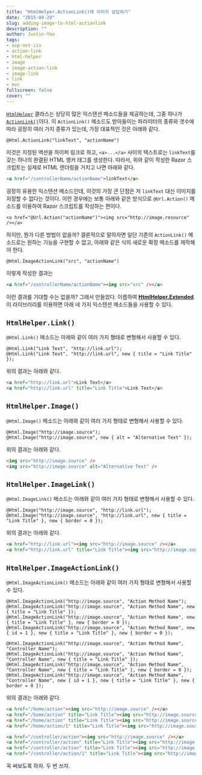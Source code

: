 ```yaml
---
title: "HtmlHelper.ActionLink()에 이미지 삽입하기"
date: "2015-04-29"
slug: adding-image-to-html-actionlink
description: ""
author: Justin-Yoo
tags:
- asp-net-iis
- action-link
- html-helper
- image
- image-action-link
- image-link
- link
- mvc
fullscreen: false
cover: ""
---
```


[`HtmlHelper`](https://msdn.microsoft.com/en-us/library/system.web.mvc.htmlhelper.aspx) 클라스는 상당히 많은 익스텐션 메소드들을 제공하는데, 그중 하나가 [`ActionLink()`](https://msdn.microsoft.com/en-us/library/system.web.mvc.html.linkextensions.actionlink.aspx)이다. 이 `ActionLink()` 메소드도 받아들이는 파라미터의 종류와 갯수에 따라 굉장히 여러 가지 종류가 있는데, 가장 대표적인 것은 아래와 같다.

```razor
@Html.ActionLink("linkText", "actionName")

```

이것은 지정된 액션을 하이퍼 링크로 하고, `<a>...</a>` 사이의 텍스트로는 `linkText`를 갖는 하나의 완결된 HTML 앵커 태그를 생성한다. 따라서, 위와 같이 작성한 Razor 스크립트는 실제로 HTML 렌더링을 거치고 나면 아래와 같다.

```html
<a href="/controllerName/actionName">linkText</a>

```

굉장히 유용한 익스텐션 메소드인데, 이것의 가장 큰 단점은 저 `linkText` 대신 이미지를 지정할 수 없다는 것이다. 이런 경우에는 보통 아래와 같은 방식으로 `@Url.Action()` 메소드를 이용하여 Razor 스크립트를 작성하는 편이다.

```razor
<a href="@Url.Action("actionName")"><img src="http://image.resource" /></a>

```

하지만, 뭔가 다른 방법이 없을까? 결론적으로 말하자면 일단 기존의 `ActionLink()` 메소드로는 원하는 기능을 구현할 수 없고, 아래와 같은 식의 새로운 확장 메소드를 제작해야 한다.

```razor
@Html.ImageActionLink("src", "actionName")

```

이렇게 작성한 결과는

```html
<a href="/controllerName/actionName"><img src="src" /></a>

```

이런 결과를 기대할 수는 없을까? 그래서 만들었다. 이름하여 [**HtmlHelper.Extended**](https://github.com/aliencube/HtmlHelper.Extended). 이 라이브러리를 이용하면 아래 네 가지 익스텐션 메소드들을 사용할 수 있다.

## `HtmlHelper.Link()`

`@Html.Link()` 메소드는 아래와 같이 여러 가지 형태로 변형해서 사용할 수 있다.

```razor
@Html.Link("Link Text", "http://link.url");
@Html.Link("Link Text", "http://link.url", new { title = "Link Title" });

```

위의 결과는 아래와 같다.

```html
<a href="http://link.url">Link Text</a>
<a href="http://link.url" title="Link Title">Link Text</a>

```

## `HtmlHelper.Image()`

`@Html.Image()` 메소드는 아래와 같이 여러 가지 형태로 변형해서 사용할 수 있다.

```razor
@Html.Image("http://image.source");
@Html.Image("http://image.source", new { alt = "Alternative Text" });

```

위의 결과는 아래와 같다.

```html
<img src="http://image.source" />
<img src="http://image.source" alt="Alternative Text" />

```

## `HtmlHelper.ImageLink()`

`@Html.ImageLink()` 메소드는 아래와 같이 여러 가지 형태로 변형해서 사용할 수 있다.

```razor
@Html.Image("http://image.source", "http://link.url");
@Html.Image("http://image.source", "http://link.url", new { title = "Link Title" }, new { border = 0 });

```

위의 결과는 아래와 같다.

```html
<a href="http://link.url"><img src="http://image.source" /></a>
<a href="http://link.url" title="Link Title"><img src="http://image.source" border="0" /></a>

```

## `HtmlHelper.ImageActionLink()`

`@Html.ImageActionLink()` 메소드는 아래와 같이 여러 가지 형태로 변형해서 사용할 수 있다.

```razor
@Html.ImageActionLink("http://image.source", "Action Method Name");
@Html.ImageActionLink("http://image.source", "Action Method Name", new { title = "Link Title" });
@Html.ImageActionLink("http://image.source", "Action Method Name", new { title = "Link Title" }, new { border = 0 });
@Html.ImageActionLink("http://image.source", "Action Method Name", new { id = 1 }, new { title = "Link Title" }, new { border = 0 });

@Html.ImageActionLink("http://image.source", "Action Method Name", "Controller Name");
@Html.ImageActionLink("http://image.source", "Action Method Name", "Controller Name", new { title = "Link Title" });
@Html.ImageActionLink("http://image.source", "Action Method Name", "Controller Name", new { title = "Link Title" }, new { border = 0 });
@Html.ImageActionLink("http://image.source", "Action Method Name", "Controller Name", new { id = 1 }, new { title = "Link Title" }, new { border = 0 });

```

위의 결과는 아래와 같다.

```html
<a href="/home/action"><img src="http://image.source" /></a>
<a href="/home/action" title="Link Title"><img src="http://image.source" /></a>
<a href="/home/action" title="Link Title"><img src="http://image.source" border="0" /></a>
<a href="/home/action/1" title="Link Title"><img src="http://image.source" border="0" /></a>

<a href="/controller/action"><img src="http://image.source" /></a>
<a href="/controller/action" title="Link Title"><img src="http://image.source" /></a>
<a href="/controller/action" title="Link Title"><img src="http://image.source" border="0" /></a>
<a href="/controller/action/1" title="Link Title"><img src="http://image.source" border="0" /></a>

```

꼭 써보도록 하자. 두 번 쓰자.
